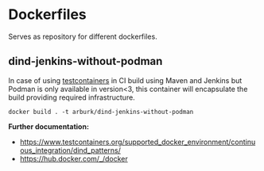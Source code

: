 # Dockerfiles
Serves as repository for different dockerfiles.

## dind-jenkins-without-podman
In case of using [testcontainers](https://www.testcontainers.org/) in CI build using Maven and Jenkins but 
Podman is only available in version<3, this container will encapsulate the build providing required infrastructure. 

`docker build . -t arburk/dind-jenkins-without-podman`

__Further documentation:__
- https://www.testcontainers.org/supported_docker_environment/continuous_integration/dind_patterns/
- https://hub.docker.com/_/docker
